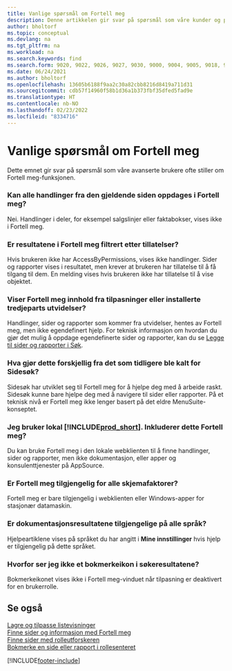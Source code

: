 ```yaml
---
title: Vanlige spørsmål om Fortell meg
description: Denne artikkelen gir svar på spørsmål som våre kunder og partnere ofte stiller om Fortell meg-funksjonen.
author: bholtorf
ms.topic: conceptual
ms.devlang: na
ms.tgt_pltfrm: na
ms.workload: na
ms.search.keywords: find
ms.search.form: 9020, 9022, 9026, 9027, 9030, 9000, 9004, 9005, 9018, 9006, 9007, 9010, 9016, 9017
ms.date: 06/24/2021
ms.author: bholtorf
ms.openlocfilehash: 13605b6188f9aa2c30a82cbb8216d8419a711d31
ms.sourcegitcommit: cdb57f14960f58b1d36a1b373fbf35dfed5fad9e
ms.translationtype: HT
ms.contentlocale: nb-NO
ms.lasthandoff: 02/23/2022
ms.locfileid: "8334716"
---
```

# <a name="tell-me-faq"></a>Vanlige spørsmål om Fortell meg
Dette emnet gir svar på spørsmål som våre avanserte brukere ofte stiller om Fortell meg-funksjonen.

### <a name="are-all-actions-from-my-current-page-discoverable-in-tell-me"></a>Kan alle handlinger fra den gjeldende siden oppdages i Fortell meg?
Nei. Handlinger i deler, for eksempel salgslinjer eller faktabokser, vises ikke i Fortell meg.

### <a name="are-the-results-in-tell-me-filtered-by-permissions"></a>Er resultatene i Fortell meg filtrert etter tillatelser?
Hvis brukeren ikke har AccessByPermissions, vises ikke handlinger. Sider og rapporter vises i resultatet, men krever at brukeren har tillatelse til å få tilgang til dem. En melding vises hvis brukeren ikke har tillatelse til å vise objektet.

### <a name="does-tell-me-display-content-from-my-customizations-or-installed-third-party-extensions"></a>Viser Fortell meg innhold fra tilpasninger eller installerte tredjeparts utvidelser?
Handlinger, sider og rapporter som kommer fra utvidelser, hentes av Fortell meg, men ikke egendefinert hjelp. For teknisk informasjon om hvordan du gjør det mulig å oppdage egendefinerte sider og rapporter, kan du se [Legge til sider og rapporter i Søk](/dynamics365/business-central/dev-itpro/developer/devenv-al-menusuite-functionality).

### <a name="what-makes-this-different-from-what-was-previously-known-as-page-search"></a>Hva gjør dette forskjellig fra det som tidligere ble kalt for Sidesøk?
Sidesøk har utviklet seg til Fortell meg for å hjelpe deg med å arbeide raskt. Sidesøk kunne bare hjelpe deg med å navigere til sider eller rapporter. På et teknisk nivå er Fortell meg ikke lenger basert på det eldre MenuSuite-konseptet.

### <a name="i-use-on-premises-prod_short-does-that-include-tell-me"></a>Jeg bruker lokal [!INCLUDE[prod_short](includes/prod_short.md)]. Inkluderer dette Fortell meg?
Du kan bruke Fortell meg i den lokale webklienten til å finne handlinger, sider og rapporter, men ikke dokumentasjon, eller apper og konsulenttjenester på AppSource.

### <a name="is-tell-me-available-for-all-form-factors"></a>Er Fortell meg tilgjengelig for alle skjemafaktorer?
Fortell meg er bare tilgjengelig i webklienten eller Windows-apper for stasjonær datamaskin.

### <a name="are-the-documentation-results-available-in-any-language"></a>Er dokumentasjonsresultatene tilgjengelige på alle språk?
Hjelpeartiklene vises på språket du har angitt i **Mine innstillinger** hvis hjelp er tilgjengelig på dette språket.

### <a name="why-dont-i-see-a-bookmark-icon-for-my-search-results"></a>Hvorfor ser jeg ikke et bokmerkeikon i søkeresultatene?
Bokmerkeikonet vises ikke i Fortell meg-vinduet når tilpasning er deaktivert for en brukerrolle.


## <a name="see-also"></a>Se også  
[Lagre og tilpasse listevisninger](ui-views.md)  
[Finne sider og informasjon med Fortell meg](ui-search.md)  
[Finne sider med rolleutforskeren](ui-role-explorer.md)  
[Bokmerke en side eller rapport i rollesenteret](ui-bookmarks.md)


[!INCLUDE[footer-include](includes/footer-banner.md)]